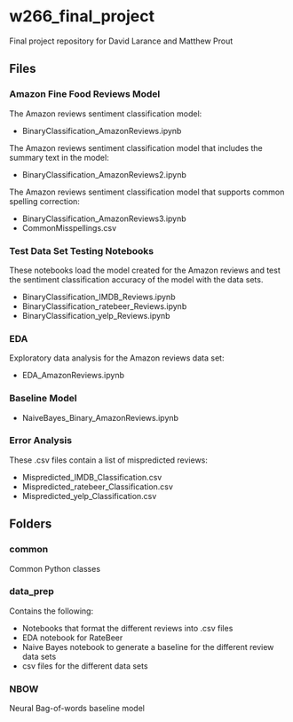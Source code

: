 # w266_final_project
Final project repository for David Larance and Matthew Prout

## Files

### Amazon Fine Food Reviews Model

The Amazon reviews sentiment classification model:
+ BinaryClassification_AmazonReviews.ipynb

The Amazon reviews sentiment classification model that includes the summary text in the model:
+ BinaryClassification_AmazonReviews2.ipynb

The Amazon reviews sentiment classification model that supports common spelling correction:
+ BinaryClassification_AmazonReviews3.ipynb
+ CommonMisspellings.csv

### Test Data Set Testing Notebooks

These notebooks load the model created for the Amazon reviews and test the sentiment classification accuracy of the model with the data sets.

+ BinaryClassification_IMDB_Reviews.ipynb
+ BinaryClassification_ratebeer_Reviews.ipynb
+ BinaryClassification_yelp_Reviews.ipynb

### EDA

Exploratory data analysis for the Amazon reviews data set:

+ EDA_AmazonReviews.ipynb

### Baseline Model

+ NaiveBayes_Binary_AmazonReviews.ipynb

### Error Analysis

These .csv files contain a list of mispredicted reviews:

+ Mispredicted_IMDB_Classification.csv
+ Mispredicted_ratebeer_Classification.csv
+ Mispredicted_yelp_Classification.csv

## Folders

### common

Common Python classes

### data_prep

Contains the following:

+ Notebooks that format the different reviews into .csv files
+ EDA notebook for RateBeer
+ Naive Bayes notebook to generate a baseline for the different review data sets
+ csv files for the different data sets

### NBOW

Neural Bag-of-words baseline model
